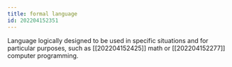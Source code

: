 ```yaml
---
title: formal language
id: 202204152351
---
```


Language logically designed to be used in specific situations and for particular purposes, such as [[202204152425]] math or [[202204152277]] computer programming.
